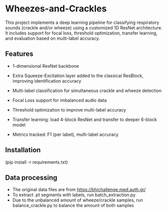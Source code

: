 # Wheezes-and-Crackles
This project implements a deep learning pipeline for classifying respiratory sounds (crackle and/or wheeze) using a customized 1D ResNet architecture. It includes support for focal loss, threshold optimization, transfer learning, and evaluation based on multi-label accuracy.

## Features
- 1-dimensional ResNet backbone 

- Extra Squeeze-Excitation layer added to the classical ResBlock, improving identification accuracy

- Multi-label classification for simultaneous crackle and wheeze detection

- Focal Loss support for imbalanced audio data

- Threshold optimization to improve multi-label accuracy

- Transfer learning: load 4-block ResNet and transfer to deeper 6-block model

- Metrics tracked: F1 (per label), multi-label accuracy

##  Installation
(pip install -r requirements.txt)

##  Data processing 
- The original data files are from https://bhichallenge.med.auth.gr/
- To extract .pt segments with labels, run batch_extraction.py
- Due to the unbalanced amount of wheeze/crackle samples, run balance_crackle.py to balance the amount of both samples

